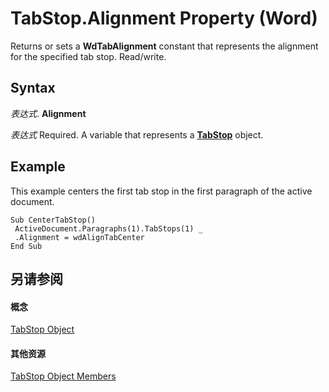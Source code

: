 
# TabStop.Alignment Property (Word)

Returns or sets a  **WdTabAlignment** constant that represents the alignment for the specified tab stop. Read/write.


## Syntax

 _表达式_. **Alignment**

 _表达式_ Required. A variable that represents a **[TabStop](5290ae79-f728-24a8-6bb0-267072cd0288.md)** object.


## Example

This example centers the first tab stop in the first paragraph of the active document.


```
Sub CenterTabStop() 
 ActiveDocument.Paragraphs(1).TabStops(1) _ 
 .Alignment = wdAlignTabCenter 
End Sub
```


## 另请参阅


#### 概念


[TabStop Object](5290ae79-f728-24a8-6bb0-267072cd0288.md)
#### 其他资源


[TabStop Object Members](http://msdn.microsoft.com/library/b63dd3c2-df0a-6bdc-7fce-1ee0aaee0bcb%28Office.15%29.aspx)